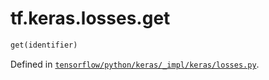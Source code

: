 <div itemscope itemtype="http://developers.google.com/ReferenceObject">
<meta itemprop="name" content="tf.keras.losses.get" />
</div>

# tf.keras.losses.get

``` python
get(identifier)
```



Defined in [`tensorflow/python/keras/_impl/keras/losses.py`](https://www.tensorflow.org/code/tensorflow/python/keras/_impl/keras/losses.py).

